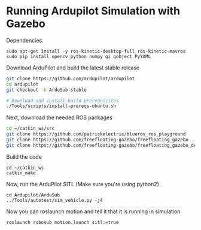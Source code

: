 # Running Ardupilot Simulation with Gazebo

Dependencies:
```
sudo apt-get install -y ros-kinetic-desktop-full ros-kinetic-mavros
sudo pip install opencv_python numpy gi gobject PyYAML
```

Download ArduPilot and build the latest stable release
```sh
git clone https://github.com/ardupilot/ardupilot
cd ardupilot
git checkout -b ArduSub-stable

# Download and install build prerequisites
./Tools/scripts/install-prereqs-ubuntu.sh
```

Next, download the needed ROS packages
```sh
cd ~/catkin_ws/src
git clone https://github.com/patrickelectric/bluerov_ros_playground
git clone https://github.com/freefloating-gazebo/freefloating_gazebo
git clone https://github.com/freefloating-gazebo/freefloating_gazebo_demo
```


Build the code
```
cd ~/catkin_ws
catkin_make
```


Now, run the ArduPilot SITL (Make sure you're using python2)
```
cd Ardupilot/ArduSub
../Tools/autotest/sim_vehicle.py -j4
```

Now you can roslaunch motion and tell it that it is running in simulation
```
roslaunch robosub motion.launch sitl:=true
```
